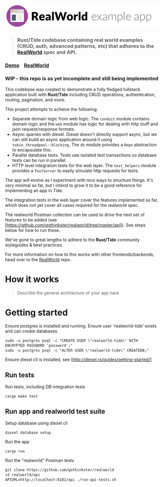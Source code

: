 # ![RealWorld Example App](logo.png)

> ### Rust/Tide codebase containing real world examples (CRUD, auth, advanced patterns, etc) that adheres to the [RealWorld](https://github.com/gothinkster/realworld) spec and API.


### [Demo](https://github.com/gothinkster/realworld)&nbsp;&nbsp;&nbsp;&nbsp;[RealWorld](https://github.com/gothinkster/realworld)

### WIP - this repo is as yet incomplete and still being implemented

This codebase was created to demonstrate a fully fledged fullstack application built with **Rust/Tide** including CRUD operations, authentication, routing, pagination, and more.

This project attempts to acheive the following:
 - Separate domain logic from web logic. The `conduit` module contains domain logic and the `web` module has logic for dealing with http stuff and json request/response formats.
 - Async queries with diesel. Diesel doesn't directly support async, but we can still build an async application around it using `tokio_threadpool::blocking`. The `db` module provides a `Repo` abstraction to encapsulate this.
 - Parallel database tests. Tests use isolated test transactions so database tests can be run in parallel.
 - HTTP level integration tests for the web layer. The `test_helpers` module provides a `TestServer` to easily simulate http requests for tests.

The app will evolve as I experiment with nice ways to structure things. It's very minimal so far, but I intend to grow it to be a good reference for implementing an app in Tide.

The integration tests in the web layer cover the features implemented so far, which does not yet cover all cases required for the realworld spec.

The realworld Postman collection can be used to drive the next set of features to be added (see [https://github.com/gothinkster/realworld/tree/master/api]). See steps below for how to run these.


We've gone to great lengths to adhere to the **Rust/Tide** community styleguides & best practices.

For more information on how to this works with other frontends/backends, head over to the [RealWorld](https://github.com/gothinkster/realworld) repo.


# How it works

> Describe the general architecture of your app here

# Getting started

Ensure postgres is installed and running.
Ensure user 'realworld-tide' exists and can create databases.
```
sudo -u postgres psql -c "CREATE USER \"realworld-tide\" WITH ENCRYPTED PASSWORD 'password';"
sudo -u postgres psql -c "ALTER USER \"realworld-tide\" CREATEDB;"
```
Ensure diesel cli is installed, see [http://diesel.rs/guides/getting-started/]

## Run tests
Run tests, including DB integration tests
```
cargo make test
```

## Run app and realworld test suite
Setup database using diesel cli
```
diesel database setup
```
Run the app
```
cargo run
```
Run the "realworld" Postman tests
```
git clone https://github.com/gothinkster/realworld
cd realworld/api
APIURL=http://localhost:8181/api ./run-api-tests.sh
```
